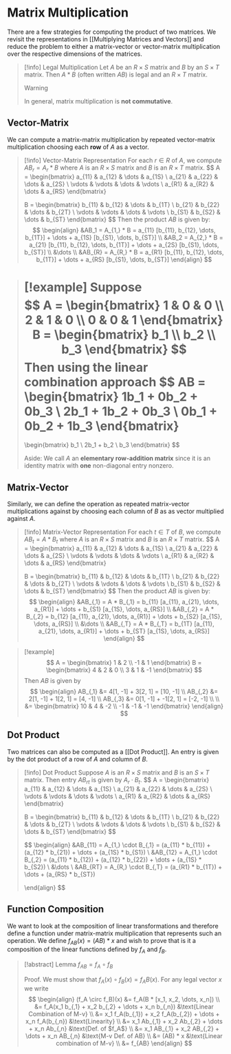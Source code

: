 # Matrix Multiplication

There are a few strategies for computing the product of two matrices. We revisit the representations in [[Multiplying Matrices and Vectors]] and reduce the problem to either a matrix-vector or vector-matrix multiplication over the respective dimensions of the matrices.

> [!info] Legal Multiplication
> Let $A$ be an $R \times S$ matrix and $B$ by an $S \times T$ matrix. Then $A * B$ (often written $AB$) is legal and an $R \times T$ matrix.
> > [!warning]
> > In general, matrix multiplication is **not commutative**.

## Vector-Matrix

We can compute a matrix-matrix multiplication by repeated vector-matrix multiplication choosing each **row** of $A$ as a vector.

> [!info] Vector-Matrix Representation
> For each $r \in R$ of $A$, we compute $AB_r = A_r * B$ where $A$ is an $R \times S$ matrix and $B$ is an $R \times T$ matrix.
> $$
> A =
> \begin{bmatrix}
> a_{11} & a_{12} & \dots & a_{1S} \\
> a_{21} & a_{22} & \dots & a_{2S} \\
> \vdots & \vdots & \dots & \vdots \\
> a_{R1} & a_{R2} & \dots & a_{RS}
> \end{bmatrix}
>
> B =
> \begin{bmatrix}
> b_{11} & b_{12} & \dots & b_{1T} \\
> b_{21} & b_{22} & \dots & b_{2T} \\
> \vdots & \vdots & \dots & \vdots \\
> b_{S1} & b_{S2} & \dots & b_{ST}
> \end{bmatrix}
> $$
> Then the product $AB$ is given by:
> $$
> \begin{align}
> &AB_1 = A_{1,} * B = a_{11} [b_{11}, b_{12}, \dots, b_{1T}] + \dots + a_{1S} [b_{S1}, \dots, b_{ST}] \\
> &AB_2 = A_{2,} * B = a_{21} [b_{11}, b_{12}, \dots, b_{1T}] + \dots + a_{2S} [b_{S1}, \dots, b_{ST}] \\
> &\dots \\
> &AB_{R} = A_{R,} * B = a_{R1} [b_{11}, b_{12}, \dots, b_{1T}] + \dots + a_{RS} [b_{S1}, \dots, b_{ST}]
> \end{align}
> $$

> [!example]
> Suppose
> $$
> A =
> \begin{bmatrix}
> 1 & 0 & 0 \\
> 2 & 1 & 0 \\
> 0 & 0 & 1
> \end{bmatrix}
> B =
> \begin{bmatrix}
> b_1 \\
> b_2 \\
> b_3
> \end{bmatrix}
> $$
> Then using the linear combination approach
> $$
> AB =
> \begin{bmatrix}
> 1b_1 + 0b_2 + 0b_3 \\
> 2b_1 + 1b_2 + 0b_3 \\
> 0b_1 + 0b_2 + 1b_3
> \end{bmatrix}
> =
>
> \begin{bmatrix}
> b_1 \\
> 2b_1 + b_2 \\
> b_3
> \end{bmatrix}
> $$
>
> Aside: We call $A$ an **elementary row-addition matrix** since it is an identity matrix with **one** non-diagonal entry nonzero.

## Matrix-Vector

Similarly, we can define the operation as repeated matrix-vector multiplications against by choosing each column of $B$ as as vector multiplied against $A$.

> [!info] Matrix-Vector Representation
> For each $t \in T$ of $B$, we compute $AB_t = A * B_t$ where $A$ is an $R \times S$ matrix and $B$ is an $R \times T$ matrix.
> $$
> A =
> \begin{bmatrix}
> a_{11} & a_{12} & \dots & a_{1S} \\
> a_{21} & a_{22} & \dots & a_{2S} \\
> \vdots & \vdots & \dots & \vdots \\
> a_{R1} & a_{R2} & \dots & a_{RS}
> \end{bmatrix}
>
> B =
> \begin{bmatrix}
> b_{11} & b_{12} & \dots & b_{1T} \\
> b_{21} & b_{22} & \dots & b_{2T} \\
> \vdots & \vdots & \dots & \vdots \\
> b_{S1} & b_{S2} & \dots & b_{ST}
> \end{bmatrix}
> $$
> Then the product $AB$ is given by:
> $$
> \begin{align}
> &AB_{,1} = A * B_{,1} = b_{11} [a_{11}, a_{21}, \dots, a_{R1}] + \dots + b_{S1} [a_{1S}, \dots, a_{RS}] \\
> &AB_{,2} = A * B_{,2} = b_{12} [a_{11}, a_{21}, \dots, a_{R1}] + \dots + b_{S2} [a_{1S}, \dots, a_{RS}] \\
> &\dots \\
> &AB_{,T} = A * B_{,T} = b_{1T} [a_{11}, a_{21}, \dots, a_{R1}] + \dots + b_{ST} [a_{1S}, \dots, a_{RS}]
> \end{align}
> $$

> [!example]
> $$
> A =
> \begin{bmatrix}
> 1 & 2 \\
> -1 & 1
> \end{bmatrix}
> B =
> \begin{bmatrix}
> 4 & 2 & 0 \\
> 3 & 1 & -1
> \end{bmatrix}
> $$
> Then $AB$ is given by
> $$
> \begin{align}
> AB_{,1} &= 4[1, -1] + 3[2, 1] = [10, -1] \\
> AB_{,2} &= 2[1, -1] + 1[2, 1] = [4, -1] \\
> AB_{,3} &= 0[1, -1] + -1[2, 1] = [-2, -1] \\ \\
> &=
> \begin{bmatrix}
> 10 & 4 & -2 \\
> -1 & -1 & -1
> \end{bmatrix}
> \end{align}
> $$

## Dot Product

Two matrices can also be computed as a [[Dot Product]]. An entry is given by the dot product of a row of $A$ and column of $B$.

> [!info] Dot Product
> Suppose $A$ is an $R \times S$ matrix and $B$ is an $S \times T$ matrix. Then entry $AB_{rt}$ is given by $A_r \cdot B_t$.
> $$
> A =
> \begin{bmatrix}
> a_{11} & a_{12} & \dots & a_{1S} \\
> a_{21} & a_{22} & \dots & a_{2S} \\
> \vdots & \vdots & \dots & \vdots \\
> a_{R1} & a_{R2} & \dots & a_{RS}
> \end{bmatrix}
>
> B =
> \begin{bmatrix}
> b_{11} & b_{12} & \dots & b_{1T} \\
> b_{21} & b_{22} & \dots & b_{2T} \\
> \vdots & \vdots & \dots & \vdots \\
> b_{S1} & b_{S2} & \dots & b_{ST}
> \end{bmatrix}
> $$
>
> $$
> \begin{align}
> &AB_{11} = A_{1,} \cdot B_{,1} = (a_{11} * b_{11}) + (a_{12} * b_{21}) + \dots + (a_{1S} * b_{S1}) \\
> &AB_{12} = A_{1,} \cdot B_{,2} = (a_{11} * b_{12}) + (a_{12} * b_{22}) + \dots + (a_{1S} * b_{S2}) \\
> &\dots \\
> &AB_{RT} = A_{R,} \cdot B_{,T} = (a_{R1} * b_{1T}) + \dots + (a_{RS} * b_{ST})
>
> \end{align}
> $$

## Function Composition

We want to look at the composition of linear transformations and therefore define a function under matrix-matrix multiplication that represents such an operation. We define $f_{AB}(x) = (AB) * x$ and wish to prove that is it a composition of the linear functions defined by $f_A$ and $f_B$.

> [!abstract] Lemma
> $f_{AB} = f_A \circ f_B$
>
> Proof.
> We must show that $f_A(x) \circ f_B(x) = f_AB(x)$. For any legal vector $x$ we write
> $$
> \begin{align}
> (f_A \circ f_B)(x) &= f_A(B * [x_1, x_2, \dots, x_n]) \\
> &= f_A(x_1 b_{,1} + x_2 b_{,2} + \dots + x_n b_{,n}) &\text{Linear Combination of M-v} \\
> &= x_1 f_A(b_{,1}) + x_2 f_A(b_{,2}) + \dots + x_n f_A(b_{,n}) &\text{Linearity} \\
> &= x_1 Ab_{,1} + x_2 Ab_{,2} + \dots + x_n Ab_{,n} &\text{Def. of $f_A$} \\
> &= x_1 AB_{,1} + x_2 AB_{,2} + \dots + x_n AB_{,n} &\text{M-v Def. of AB} \\
> &= (AB) * x &\text{Linear combination of M-v} \\
> &= f_{AB}
> \end{align}
> $$
